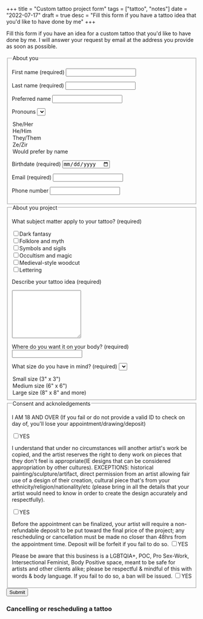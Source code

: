 +++
title = "Custom tattoo project form"
tags = ["tattoo", "notes"]
date = "2022-07-17"
draft = true
desc = "Fill this form if you have a tattoo idea that you'd like to have done by me"
+++

Fill this form if you have an idea for a custom tattoo that you'd like to have done by me. I will answer your request by email at the address you provide as soon as possible.

<form id="tattoo-project-form">

<fieldset>

<legend>About you</legend>

<label for="first-name">First name (required)</label>
<input id="first-name" type="text" required/>

<label for="last-name">Last name (required)</label>
<input id="last-name" type="text" required/>

<label for="preferred-name">Preferred name</label>
<input id="preferred-name" type="text"/>

<label for="pronouns">Pronouns</label>
<select id="pronouns">
  <option value="she/her">She/Her</option>
  <option value="he/him">He/Him</option>
  <option value="they/them">They/Them</option>
  <option value="ze/zir">Ze/Zir</option>
  <option value="Would prefer by name">Would prefer by name</option>
</select>

<label for="birthdate">Birthdate (required)</label>
<input id="birthdate" type="date" required/>

<label for="email">Email (required)</label>
<input id="email" type="email" required/>

<label for="phone">Phone number</label>
<input id="phone" type="tel"/>

</fieldset>

<fieldset>

<legend>About you project</legend>

<p>What subject matter apply to your tattoo? (required)</p>
<input id="dark-fantasy" type="checkbox" value="dark-fantasy"/><label for="dark-fantasy" class="checkbox">Dark fantasy</label><br/>
<input id="folklore" type="checkbox" value="folklore"/><label for="folklore" class="checkbox">Folklore and myth</label><br/>
<input id="symbols" type="checkbox" value="symbols"/><label for="symbols" class="checkbox">Symbols and sigils</label><br/>
<input id="occultism" type="checkbox" value="occultism"/><label for="occultism" class="checkbox">Occultism and magic</label><br/>
<input id="woodcut" type="checkbox" value="woodcut"/><label for="woodcut" class="checkbox">Medieval-style woodcut</label><br/>
<input id="lettering" type="checkbox" value="lettering"/><label for="lettering" class="checkbox">Lettering</label>

<label for="description">Describe your tattoo idea (required)</label>
<textarea id="description" rows="8" required></textarea>

<label for="location">Where do you want it on your body? (required)</label>
<input id="location" type="text" required/>

<label for="size">What size do you have in mind? (required)</label>
<select id="size" required>
  <option value="small-size">Small size (3" x 3")</option>
  <option value="medium-size">Medium size (6" x 6")</option>
  <option value="large-size">Large size (8" x 8" and more)</option>
</select>

</fieldset>

<fieldset>

<legend>Consent and acknoledgements</legend>

<p>I AM 18 AND OVER (If you fail or do not provide a valid ID to check on day of, you'll lose your appointment/drawing/deposit)
</p>
<input id="over18" type="checkbox" required/><label for="over18" class="checkbox">YES</label>

<p>I understand that under no circumstances will another artist's work be copied, and the artist reserves the right to deny work on pieces that they don't feel is appropriate(IE designs that can be considered appropriation by other cultures). EXCEPTIONS: historical painting/sculpture/artifact, direct permission from an artist allowing fair use of a design of their creation, cultural piece that's from your ethnicity/religion/nationality/etc (please bring in all the details that your artist would need to know in order to create the design accurately and respectfully).</p>
<input type="checkbox" id="no-copy" required/><label for="no-copy" class="checkbox">YES</label>


<label>Before the appointment can be finalized, your artist will require a non-refundable deposit to be put toward the final price of the project; any rescheduling or cancellation must be made no closer than 48hrs from the appointment time. Deposit will be forfeit if you fail to do so.</label>
<input type="checkbox" id="deposit" required/><label for="deposit" class="checkbox">YES</label>

<label>Please be aware that this business is a LGBTQIA+, POC, Pro Sex-Work, Intersectional Feminist, Body Positive space, meant to be safe for artists and other clients alike; please be respectful & mindful of this with words & body language. If you fail to do so, a ban will be issued.
</label>
<input type="checkbox" id="no-bullshit" required/><label for="no-bullshit" class="checkbox">YES</label>

</fieldset>

<input type="submit" value="Submit">

</form>

### Cancelling or rescheduling a tattoo
